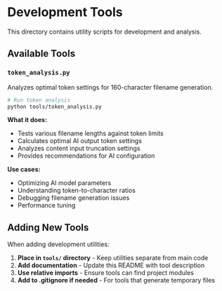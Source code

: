 # Development Tools

This directory contains utility scripts for development and analysis.

## Available Tools

### `token_analysis.py`
Analyzes optimal token settings for 160-character filename generation.

```bash
# Run token analysis
python tools/token_analysis.py
```

**What it does:**
- Tests various filename lengths against token limits
- Calculates optimal AI output token settings
- Analyzes content input truncation settings
- Provides recommendations for AI configuration

**Use cases:**
- Optimizing AI model parameters
- Understanding token-to-character ratios
- Debugging filename generation issues
- Performance tuning

## Adding New Tools

When adding development utilities:

1. **Place in `tools/` directory** - Keep utilities separate from main code
2. **Add documentation** - Update this README with tool description
3. **Use relative imports** - Ensure tools can find project modules
4. **Add to .gitignore if needed** - For tools that generate temporary files